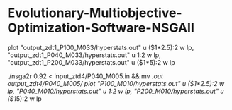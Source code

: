 # Evolutionary-Multiobjective-Optimization-Software-NSGAII


plot "output_zdt1_P100_M033/hyperstats.out" u ($1*2.5):2 w lp, "output_zdt1_P040_M033/hyperstats.out" u 1:2 w lp, "output_zdt1_P200_M033/hyperstats.out" u ($1*5):2 w lp

./nsga2r 0.92 < input_ztd4/P040_M005.in && mv *.out output_zdt4/P040_M005/
plot "P100_M010/hyperstats.out" u ($1*2.5):2 w lp, "P040_M010/hyperstats.out" u 1:2 w lp, "P200_M010/hyperstats.out" u ($1*5):2 w lp